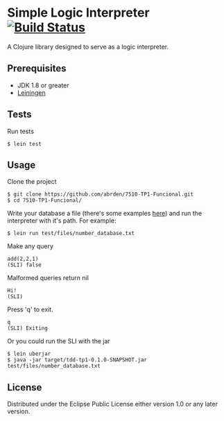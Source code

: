 # Simple Logic Interpreter [![Build Status](https://travis-ci.org/abrden/7510-TP1-Funcional.svg?branch=develop)](https://travis-ci.org/abrden/7510-TP1-Funcional)

A Clojure library designed to serve as a logic interpreter.

## Prerequisites

- JDK 1.8 or greater
- [Leiningen](https://github.com/technomancy/leiningen)

## Tests
Run tests
```
$ lein test
```

## Usage
Clone the project
```
$ git clone https://github.com/abrden/7510-TP1-Funcional.git
$ cd 7510-TP1-Funcional/
```
Write your database a file (there's some examples [here](https://github.com/abrden/7510-TP1-Funcional/tree/master/test/files)) and run the interpreter with it's path.
For example:
```
$ lein run test/files/number_database.txt
```
Make any query
```
add(2,2,1)
(SLI) false
```
Malformed queries return nil
```
Hi!
(SLI)
```
Press 'q' to exit.
```
q
(SLI) Exiting
```

Or you could run the SLI with the jar
```
$ lein uberjar
$ java -jar target/tdd-tp1-0.1.0-SNAPSHOT.jar test/files/number_database.txt
```
## License

Distributed under the Eclipse Public License either version 1.0 or any later version.
